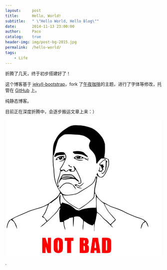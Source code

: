 ```yaml
---
layout:     post
title:      Hello, World!
subtitle:   " \"Hello World, Hello Blog\""
date:       2014-11-13 23:00:00
author:     Paco
catalog:    true
header-img: img/post-bg-2015.jpg
permalink:  /hello-world/
tags:
    - Life
---
```


折腾了几天，终于初步搭建好了！

这个博客基于 [jekyll-bootstrap][jekyll-bootstrap]，fork 了[午夜咖啡][jolestar]的主题，进行了字体等修改，托管在 [GitHub][git] 上。

纯静态博客。

目前正在深度折腾中，会逐步搬运文章上来：）

![](/img/in-post/hello-world/hello-world.png)


.


[jekyll-bootstrap]: http://jekyllbootstrap.com/ "jekyll"
[jolestar]: http://jolestar.com
[git]: https://github.com/liaoishere/liaoishere.github.io
